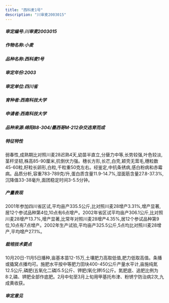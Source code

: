 ```yaml
---
title: "西科麦1号"
description: "川审麦2003015"
---
```

##### 审定编号:川审麦2003015

##### 作物名称:小麦

##### 品种名称:西科麦1号

##### 审定年份:2003

##### 审定单位:四川省

##### 育种者:西南科技大学

##### 申请者:西南科技大学

##### 品种来源:绵阳88-304/墨西哥M-212杂交选育而成

##### 特征特性
弱春性,成熟期比对照川麦28迟熟4天,幼苗半直立,分蘖力中等,长势较强,叶色较淡,茎秆坚韧,株高85-90厘米,抗倒伏力强。穗长方形,长芒,白壳,颖壳无茸毛,穗粒数45-60粒,籽粒长卵形,白粒,千粒重50克左右。经鉴定,中抗条锈病,感白粉病和赤霉病。品质分析,容重783-789克/升,蛋白质含量11.9-14.7%,湿面筋含量27.8-37.3%,沉降值33-38毫升,面团稳定时间3-5.5分钟。

##### 产量表现
2001年参加四川省区试,平均亩产335.5公斤,比对照川麦28增产3.31%,增产显著,居12个参试品种第4位,10点有6点增产。2002年省区试平均亩产306.1公斤,比对照川麦28增产13.7%,增产显著,比常年对照川麦28增产4.35%,居12个参试品种第9位,10点有7点增产。2002年生产试验,平均亩产325.5公斤,5点均比对照川麦28增产,平均增产27.1%。

##### 栽培技术要点
10月20日-11月5日播种,亩基本苗12-15万,土壤肥力高取低值,肥力低取高值。条播或撬窝点播均可。施肥水平按中等肥力田块400-450公斤产量水平计,亩施纯氮12.5公斤,磷肥(五氧化二磷)5.5公斤、钾肥(氧化钾)5公斤。氮肥底、追肥比例为8:2,磷、钾肥全部作底肥。2月中旬至3月上旬用甲基托布津、粉锈宁防治病2次,九成黄收获。

##### 审定意见

